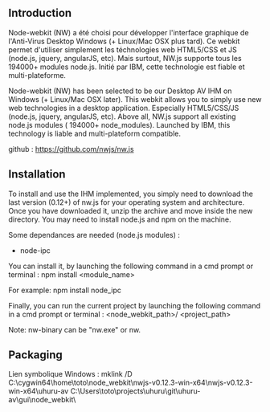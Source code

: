 ## Introduction

Node-webkit (NW) a été choisi pour développer l'interface graphique de l'Anti-Virus Desktop Windows (+ Linux/Mac OSX plus tard).
Ce webkit permet d'utiliser simplement les téchnologies web HTML5/CSS et JS (node.js, jquery, angularJS, etc). Mais surtout, NW.js supporte tous les 194000+ modules node.js.
Initié par IBM, cette technologie est fiable et multi-plateforme.

Node-webkit (NW) has been selected to be our Desktop AV IHM on Windows (+ Linux/Mac OSX later).
This webkit allows you to simply use new web technologies in a desktop application. Especially HTML5/CSS/JS (node.js, jquery, angularJS, etc).
Above all, NW.js support all existing node.js modules ( 194000+ node_modules). Launched by IBM, this technology is liable and multi-plateform compatible.

github : https://github.com/nwjs/nw.js

## Installation

To install and use the IHM implemented, you simply need to download the last version (0.12+) of nw.js for your operating system and architecture.
Once you have downloaded it, unzip the archive and move inside the new directory. You may need to install node.js and npm on the machine.

Some dependances are needed (node.js modules) :
- node-ipc

You can install it, by launching the following command in a cmd prompt or terminal :
npm install <module_name>  

For example: npm install node_ipc

Finally, you can run the current project by launching the following command in a cmd prompt or terminal :
<node_webkit_path>/<nw-binary> <project_path>

Note:
nw-binary can be "nw.exe" or nw.

## Packaging

Lien symbolique Windows :
mklink /D C:\cygwin64\home\toto\node_webkit\nwjs-v0.12.3-win-x64\nwjs-v0.12.3-win-x64\uhuru-av C:\Users\toto\projects\uhuru\git\uhuru-av\gui\node_webkit\
